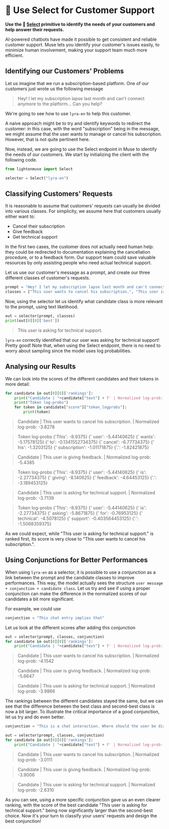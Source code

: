 # 🔘 Use Select for Customer Support

**Use the 🔘 [Select](/api/primitives/evaluate/select) primitive to identify the needs of your customers and help answer their requests.**

AI-powered chatbots have made it possible to get consistent and reliable customer support. Muse lets you identify your customer's issues easily, to minimize human involvement, making your support team much more efficient. 

## Identifying our Customers' Problems

Let us imagine that we run a subscription-based platform. One of our customers just wrote us the following message
>Hey! I let my subscription lapse last month and can't connect anymore to the platform... Can you help?

We're going to see how to use `lyra-en` to help this customer. 

A naive approach might be to try and identify keywords to redirect the customer: in this case, with the word "subscription" being in the message, we might assume that the user wants to manage or cancel his subscription. However, that is not quite pertinent here.

Now, instead, we are going to use the Select endpoint in Muse to identify the needs of our customers. We start by initializing the client with the following code.

```python
from lightonmuse import Select

selector = Select("lyra-en")
```

## Classifying Customers' Requests

It is reasonable to assume that customers' requests can usually be divided into various classes. For simplicity, we assume here that customers usually either want to:

- Cancel their subscription
- Give feedback
- Get technical support 

In the first two cases, the customer does not actually need human help: they could be redirected to documentation explaining the cancellation procedure, or to a feedback form. Our support team could save valuable resources by only assisting people who need actual technical support.

Let us use our customer's message as a prompt, and create our three different classes of customer's requests.

```python
prompt = "Hey! I let my subscription lapse last month and can't connect anymore to the platform... Can you help?"
classes = ["This user wants to cancel his subscription.", "This user is giving feedback.", "This user is asking for technical support."]
```

Now, using the selector let us identify what candidate class is more relevant to the prompt, using text likelihood.

```python
out = selector(prompt, classes)
print(out[0][0]['best'])
```
>This user is asking for technical support.

`lyra-en` correctly identified that our user was asking for technical support! Pretty good! Note that, when using the Select endpoint, there is no need to worry about sampling since the model uses log probabilities.

## Analysing our Results
We can look into the scores of the different candidates and their tokens in more detail:
```python
for candidate in out[0][0]['rankings']:
    print("Candidate | "+candidate["text"] + f' | Normalized log-prob: {candidate["score"]["normalized_logprob"]:.4f}')
    print("Token log-probs")
    for token in candidate["score"]["token_logprobs"]:
        print(token)
```


>Candidate | This user wants to cancel his subscription. | Normalized log-prob: -3.8278

>Token log-probs
 {'This': -8.9375}
 {' user': -5.44140625}
 {' wants': -5.17578125}
 {' to': -0.1341552734375}
 {' cancel': -6.77734375}
 {' his': -1.3203125}
 {' subscription': -1.01171875}
 {'.': -1.82421875}

>Candidate | This user is giving feedback. | Normalized log-prob: -5.4385

>Token log-probs
 {'This': -8.9375}
 {' user': -5.44140625}
 {' is': -2.27734375}
 {' giving': -8.140625}
 {' feedback': -4.64453125}
 {'.': -3.189453125}

>Candidate | This user is asking for technical support. | Normalized log-prob: -3.7139

>Token log-probs
 {'This': -8.9375}
 {' user': -5.44140625}
 {' is': -2.27734375}
 {' asking': -5.8671875}
 {' for': -0.76953125}
 {' technical': -4.5078125}
 {' support': -0.403564453125}
 {'.': -1.5068359375}


As we could expect, while "This user is asking for technical support." is ranked first, its score is very close to "This user wants to cancel his subscription.". 

## Using Conjunctions for Better Performances

When using `lyra-en` as a selector, it is possible to use a conjunction as a link between the prompt and the candidate classes to improve performances. This way, the model actually sees the structure `user message + conjunction + candidate class`. Let us try and see if using a proper conjunction can make the difference in the normalized scores of our candidates a bit more significant.

For example, we could use
```python
conjunction = "This chat entry implies that"
```
Let us look at the different scores after adding this conjunction

```python
out = selector(prompt, classes, conjunction)
for candidate in out[0][0]['rankings']:
    print("Candidate | "+candidate["text"] + f' | Normalized log-prob: {candidate["score"]["normalized_logprob"]:.4f}')
```

>Candidate | This user wants to cancel his subscription. | Normalized log-prob: -4.1542

>Candidate | This user is giving feedback. | Normalized log-prob: -5.6647

>Candidate | This user is asking for technical support. | Normalized log-prob: -3.9866


The rankings between the different candidates stayed the same, but we can see that the difference between the best class and second-best class is now a bit larger. To illustrate the critical importance of a good conjunction, let us try and do even better.

```python
conjunction = "This is a chat interaction. Where should the user be directed?"

out = selector(prompt, classes, conjunction)
for candidate in out[0][0]['rankings']:
    print("Candidate | "+candidate["text"] + f' | Normalized log-prob: {candidate["score"]["normalized_logprob"]:.4f}')
```

>Candidate | This user wants to cancel his subscription. | Normalized log-prob: -3.0111

>Candidate | This user is giving feedback. | Normalized log-prob: -3.9006

>Candidate | This user is asking for technical support. | Normalized log-prob: -2.6310

As you can see, using a more specific conjunction gave us an even clearer ranking, with the score of the best candidate "This user is asking for technical support." being now significantly larger than the second-best choice. Now it's your turn to classify your users' requests and design the best conjunction!
